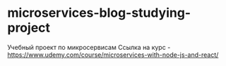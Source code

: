 # microservices-blog-studying-project
Учебный проект по микросервисам
Ссылка на курс - https://www.udemy.com/course/microservices-with-node-js-and-react/
